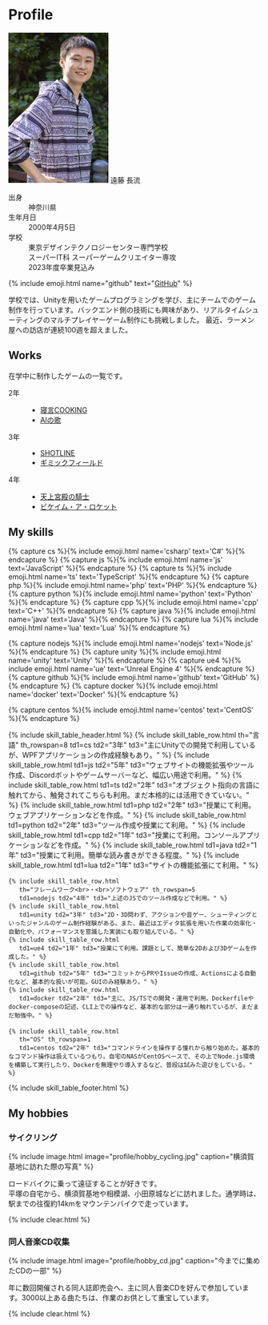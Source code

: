 # Profile

<div class="profile">
    <img src="/assets/images/profile/me.jpg" width="200px">
    <span class="profile-name">遠藤 長流</span>
    <dl>
        <dt>出身</dt>
        <dd>神奈川県</dd>
        <dt>生年月日</dt>
        <dd>2000年4月5日</dd>
        <dt>学校</dt>
        <dd>
            東京デザインテクノロジーセンター専門学校<br>
            スーパーIT科 スーパーゲームクリエイター専攻<br>
            <span class="supper right">2023年度卒業見込み</span>
        </dd>
    </dl>
</div>

{% include emoji.html name="github" text="[GitHub](https://github.com/letconst)" %}

学校では、Unityを用いたゲームプログラミングを学び、主にチームでのゲーム制作を行っています。バックエンド側の技術にも興味があり、リアルタイムシューティングのマルチプレイヤーゲーム制作にも挑戦しました。
最近、ラーメン屋への訪店が連続100週を超えました。

## Works

在学中に制作したゲームの一覧です。

<dl class="works">
    <dt>2年</dt>
    <dd>
        <ul>
            <li><a href="">寝言COOKING</a></li>
            <li><a href="">AIの歌</a></li>
        </ul>
    </dd>
    <dt>3年</dt>
    <dd>
        <ul>
            <li><a href="">SHOTLINE</a></li>
            <li><a href="">ギミックフィールド</a></li>
        </ul>
    </dd>
    <dt>4年</dt>
    <dd>
        <ul>
            <li><a href="">天上宮殿の騎士</a></li>
            <li><a href="">ビケイム・ア・ロケット</a></li>
        </ul>
    </dd>
</dl>

## My skills

{% capture cs %}{% include emoji.html name='csharp' text='C#' %}{% endcapture %}
{% capture js %}{% include emoji.html name='js' text='JavaScript' %}{% endcapture %}
{% capture ts %}{% include emoji.html name='ts' text='TypeScript' %}{% endcapture %}
{% capture php %}{% include emoji.html name='php' text='PHP' %}{% endcapture %}
{% capture python %}{% include emoji.html name='python' text='Python' %}{% endcapture %}
{% capture cpp %}{% include emoji.html name='cpp' text='C++' %}{% endcapture %}
{% capture java %}{% include emoji.html name='java' text='Java' %}{% endcapture %}
{% capture lua %}{% include emoji.html name='lua' text='Lua' %}{% endcapture %}

{% capture nodejs %}{% include emoji.html name='nodejs' text='Node.js' %}{% endcapture %}
{% capture unity %}{% include emoji.html name='unity' text='Unity' %}{% endcapture %}
{% capture ue4 %}{% include emoji.html name='ue' text='Unreal Engine 4' %}{% endcapture %}
{% capture github %}{% include emoji.html name='github' text='GitHub' %}{% endcapture %}
{% capture docker %}{% include emoji.html name='docker' text='Docker' %}{% endcapture %}

{% capture centos %}{% include emoji.html name='centos' text='CentOS' %}{% endcapture %}

{% include skill_table_header.html %}
    {% include skill_table_row.html
       th="言語" th_rowspan=8
       td1=cs td2="3年" td3="主にUnityでの開発で利用しているが、WPFアプリケーションの作成経験もあり。" %}
    {% include skill_table_row.html
       td1=js td2="5年" td3="ウェブサイトの機能拡張やツール作成、Discordボットやゲームサーバーなど、幅広い用途で利用。" %}
    {% include skill_table_row.html
       td1=ts td2="2年" td3="オブジェクト指向の言語に触れてから、触発されてこちらも利用。まだ本格的には活用できていない。" %}
    {% include skill_table_row.html
       td1=php td2="2年" td3="授業にて利用。ウェブアプリケーションなどを作成。" %}
    {% include skill_table_row.html
       td1=python td2="2年" td3="ツール作成や授業にて利用。" %}
    {% include skill_table_row.html
       td1=cpp td2="1年" td3="授業にて利用。コンソールアプリケーションなどを作成。" %}
    {% include skill_table_row.html
       td1=java td2="1年" td3="授業にて利用。簡単な読み書きができる程度。" %}
    {% include skill_table_row.html
       td1=lua td2="1年" td3="サイトの機能拡張にて利用。" %}

    {% include skill_table_row.html
       th="フレームワーク<br>・<br>ソフトウェア" th_rowspan=5
       td1=nodejs td2="4年" td3="上述のJSでのツール作成などで利用。" %}
    {% include skill_table_row.html
       td1=unity td2="3年" td3="2D・3D問わず、アクションや音ゲー、シューティングといったジャンルのゲーム制作経験がある。また、最近はエディタ拡張を用いた作業の効率化・自動化や、パフォーマンスを意識した実装にも取り組んでいる。" %}
    {% include skill_table_row.html
       td1=ue4 td2="1年" td3="授業にて利用。課題として、簡単な2Dおよび3Dゲームを作成した。" %}
    {% include skill_table_row.html
       td1=github td2="5年" td3="コミットからPRやIssueの作成、Actionsによる自動化など、基本的な扱いが可能。GUIのみ経験あり。" %}
    {% include skill_table_row.html
       td1=docker td2="2年" td3="主に、JS/TSでの開発・運用で利用。Dockerfileやdocker-composeの記述、CLI上での操作など、基本的な部分は一通り触れているが、まだまだ勉強中。" %}

    {% include skill_table_row.html
       th="OS" th_rowspan=1
       td1=centos td2="2年" td3="コマンドラインを操作する憧れから触り始めた。基本的なコマンド操作は扱えているつもり。自宅のNASがCentOSベースで、その上でNode.js環境を構築して実行したり、Dockerを無理やり導入するなど、普段は試みた遊びをしている。" %}
{% include skill_table_footer.html %}

## My hobbies

### サイクリング

{% include image.html image="profile/hobby_cycling.jpg" caption="横須賀基地に訪れた際の写真" %}

ロードバイクに乗って遠征することが好きです。<br>
平塚の自宅から、横須賀基地や相模湖、小田原城などに訪れました。通学時は、駅までの往復約14kmをマウンテンバイクで走っています。

{% include clear.html %}

### 同人音楽CD収集

{% include image.html image="profile/hobby_cd.jpg" caption="今までに集めたCDの一部" %}

年に数回開催される同人誌即売会へ、主に同人音楽CDを好んで参加しています。3000以上ある曲たちは、作業のお供として重宝しています。

{% include clear.html %}

